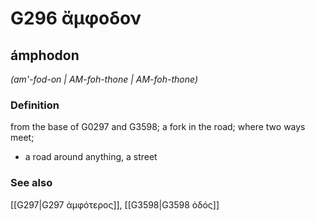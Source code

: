 # G296 ἄμφοδον

## ámphodon

_(am'-fod-on | AM-foh-thone | AM-foh-thone)_

### Definition

from the base of G0297 and G3598; a fork in the road; where two ways meet; 

- a road around anything, a street

### See also

[[G297|G297 ἀμφότερος]], [[G3598|G3598 ὁδός]]
